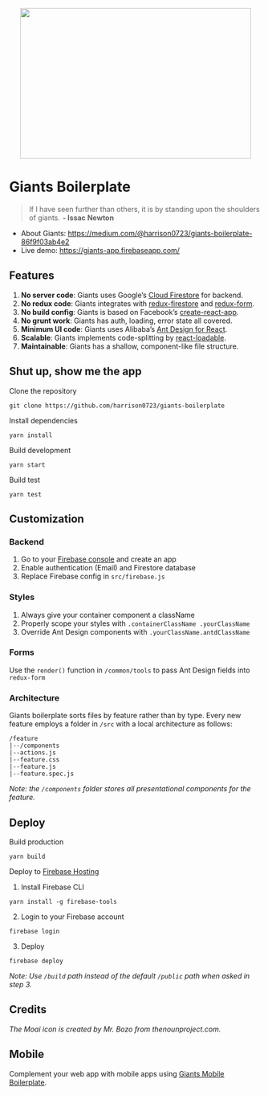<p align="center">
  <img width="460" height="300" src="https://cdn-images-1.medium.com/max/800/1*grVJDnpHQsEC-q1MfewTVQ.png">
</p>
<p align="center">
  <i></i>
</p>


# Giants Boilerplate
>If I have seen further than others, it is by standing upon the shoulders of giants.  **- Issac Newton**

* About Giants: https://medium.com/@harrison0723/giants-boilerplate-86f9f03ab4e2
* Live demo: https://giants-app.firebaseapp.com/

## Features
1. **No server code**: Giants uses Google’s [Cloud Firestore](https://firebase.google.com/docs/firestore/) for backend.
2. **No redux code**: Giants integrates with [redux-firestore](https://github.com/prescottprue/redux-firestore) and [redux-form](https://github.com/erikras/redux-form).
3. **No build config**: Giants is based on Facebook’s [create-react-app](https://github.com/facebook/create-react-app).
4. **No grunt work**: Giants has auth, loading, error state all covered.
5. **Minimum UI code**: Giants uses Alibaba’s [Ant Design for React](https://ant.design/docs/react/introduce).
6. **Scalable**: Giants implements code-splitting by [react-loadable](https://github.com/jamiebuilds/react-loadable).
7. **Maintainable**: Giants has a shallow, component-like file structure.

## Shut up, show me the app
Clone the repository
```
git clone https://github.com/harrison0723/giants-boilerplate
```
Install dependencies
```
yarn install
```
Build development
```
yarn start
```
Build test
```
yarn test
```
## Customization
### Backend
1. Go to your [Firebase console](https://console.firebase.google.com/) and create an app
2. Enable authentication (Email) and Firestore database
3. Replace Firebase config in `src/firebase.js`
### Styles
1. Always give your container component a className
2. Properly scope your styles with `.containerClassName .yourClassName`
3. Override Ant Design components with `.yourClassName.antdClassName`
### Forms
Use the `render()` function in `/common/tools` to pass Ant Design fields into `redux-form` 
### Architecture
Giants boilerplate sorts files by feature rather than by type. Every new feature employs a folder in `/src` with a local architecture as follows:
```
/feature
|--/components
|--actions.js
|--feature.css
|--feature.js
|--feature.spec.js
```
_Note: the `/components` folder stores all presentational components for the feature._
## Deploy
Build production
```
yarn build
```
Deploy to [Firebase Hosting](https://firebase.google.com/docs/hosting/)
1. Install Firebase CLI
```
yarn install -g firebase-tools
```
2. Login to your Firebase account
```
firebase login
```
3. Deploy
```
firebase deploy
```
_Note: Use `/build` path instead of the default `/public` path when asked in step 3._

## Credits
_The Moai icon is created by Mr. Bozo from thenounproject.com._

## Mobile
Complement your web app with mobile apps using [Giants Mobile Boilerplate](https://github.com/harrison0723/giants-mobile-boilerplate).
